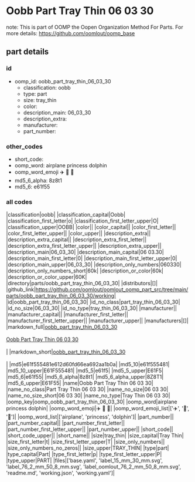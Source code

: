 # Oobb Part Tray Thin 06 03 30  

note: This is part of OOMP the Oopen Organization Method For Parts. For more details: https://github.com/oomlout/oomp_base

##  part details





### id
* oomp_id: oobb_part_tray_thin_06_03_30
  * classification: oobb
  * type: part
  * size: tray_thin
  * color: 
  * description_main: 06_03_30
  * description_extra: 
  * manufacturer: 
  * part_number: 

### other_codes
* short_code: 
* oomp_word: airplane princess dolphin
* oomp_word_emoji :airplane: :princess: :dolphin:
* md5_6_alpha: 8z8t1
* md5_6: e61f55

### all codes 
|classification|oobb|
|classification_capital|Oobb|
|classification_first_letter|o|
|classification_first_letter_upper|O|
|classification_upper|OOBB|
|color||
|color_capital||
|color_first_letter||
|color_first_letter_upper||
|color_upper||
|description_extra||
|description_extra_capital||
|description_extra_first_letter||
|description_extra_first_letter_upper||
|description_extra_upper||
|description_main|06_03_30|
|description_main_capital|06 03.30|
|description_main_first_letter|0|
|description_main_first_letter_upper|0|
|description_main_upper|06_03_30|
|description_only_numbers|060330|
|description_only_numbers_short|60k|
|description_or_color|60k|
|description_or_color_upper|60K|
|directory|parts/oobb_part_tray_thin_06_03_30|
|distributors|[]|
|github_link|https://github.com/oomlout/oomlout_oomp_part_src/tree/main/parts/oobb_part_tray_thin_06_03_30/working|
|id|oobb_part_tray_thin_06_03_30|
|id_no_class|part_tray_thin_06_03_30|
|id_no_size|06_03_30|
|id_no_type|tray_thin_06_03_30|
|manufacturer||
|manufacturer_capital||
|manufacturer_first_letter||
|manufacturer_first_letter_upper||
|manufacturer_upper||
|manufacturers|[]|
|markdown_full|[oobb_part_tray_thin_06_03_30](https://github.com/oomlout/oomlout_oomp_part_src/tree/main/parts/oobb_part_tray_thin_06_03_30/working)<br>[](https://github.com/oomlout/oomlout_oomp_part_src/tree/main/parts/oobb_part_tray_thin_06_03_30/working)<br>[Oobb Part Tray Thin 06 03 30](https://github.com/oomlout/oomlout_oomp_part_src/tree/main/parts/oobb_part_tray_thin_06_03_30/working)<br><br>|
|markdown_short|[oobb_part_tray_thin_06_03_30](https://github.com/oomlout/oomlout_oomp_part_src/tree/main/parts/oobb_part_tray_thin_06_03_30/working)<br><br>|
|md5|e61f555481e612d60fd66ea692aa1b0a|
|md5_10|e61f555481|
|md5_10_upper|E61F555481|
|md5_5|e61f5|
|md5_5_upper|E61F5|
|md5_6|e61f55|
|md5_6_alpha|8z8t1|
|md5_6_alpha_upper|8Z8T1|
|md5_6_upper|E61F55|
|name|Oobb Part Tray Thin 06 03 30|
|name_no_class|Part Tray Thin 06 03 30|
|name_no_size|06 03 30|
|name_no_size_short|06 03 30|
|name_no_type|Tray Thin 06 03 30|
|oomp_key|oomp_oobb_part_tray_thin_06_03_30|
|oomp_word|airplane princess dolphin|
|oomp_word_emoji|:airplane: :princess: :dolphin:|
|oomp_word_emoji_list|[':airplane:', ':princess:', ':dolphin:']|
|oomp_word_list|['airplane', 'princess', 'dolphin']|
|part_number||
|part_number_capital||
|part_number_first_letter||
|part_number_first_letter_upper||
|part_number_upper||
|short_code||
|short_code_upper||
|short_name||
|size|tray_thin|
|size_capital|Tray Thin|
|size_first_letter|t|
|size_first_letter_upper|T|
|size_only_numbers||
|size_only_numbers_no_zeros||
|size_upper|TRAY_THIN|
|type|part|
|type_capital|Part|
|type_first_letter|p|
|type_first_letter_upper|P|
|type_upper|PART|
|files|['base.yaml', 'label_15_mm_30_mm.svg', 'label_76_2_mm_50_8_mm.svg', 'label_oomlout_76_2_mm_50_8_mm.svg', 'readme.md', 'working.json', 'working.yaml']|
